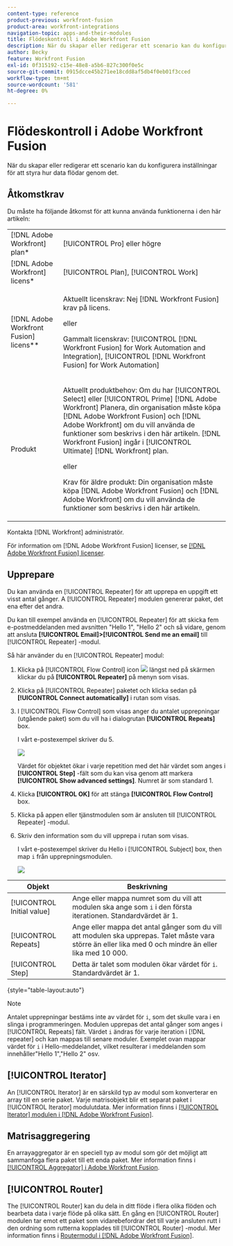 ```yaml
---
content-type: reference
product-previous: workfront-fusion
product-area: workfront-integrations
navigation-topic: apps-and-their-modules
title: Flödeskontroll i Adobe Workfront Fusion
description: När du skapar eller redigerar ett scenario kan du konfigurera inställningar för att styra hur data flödar genom det.
author: Becky
feature: Workfront Fusion
exl-id: 0f315192-c15e-48e8-a5b6-827c300f0e5c
source-git-commit: 0915dcce45b271ee18cdd8af5db4f0eb01f3cced
workflow-type: tm+mt
source-wordcount: '581'
ht-degree: 0%

---
```


# Flödeskontroll i Adobe Workfront Fusion

När du skapar eller redigerar ett scenario kan du konfigurera inställningar för att styra hur data flödar genom det.

## Åtkomstkrav

Du måste ha följande åtkomst för att kunna använda funktionerna i den här artikeln:

<table style="table-layout:auto"> 
 <col> 
 <col> 
 <tbody> 
  <tr> 
   <td role="rowheader">[!DNL Adobe Workfront] plan*</td>
  <td> <p>[!UICONTROL Pro] eller högre</p> </td>
  </tr> 
  <tr data-mc-conditions=""> 
   <td role="rowheader">[!DNL Adobe Workfront] licens*</td>
   <td> <p>[!UICONTROL Plan], [!UICONTROL Work]</p> </td> 
  </tr> 
  <tr> 
   <td role="rowheader">[!DNL Adobe Workfront Fusion] licens**</td> 
   <td>
   <p>Aktuellt licenskrav: Nej [!DNL Workfront Fusion] krav på licens.</p>
   <p>eller</p>
   <p>Gammalt licenskrav: [!UICONTROL [!DNL Workfront Fusion] for Work Automation and Integration],  [!UICONTROL [!DNL Workfront Fusion] for Work Automation]</p>
   </td> 
  </tr> 
  <tr> 
   <td role="rowheader">Produkt</td> 
   <td>
   <p>Aktuellt produktbehov: Om du har [!UICONTROL Select] eller [!UICONTROL Prime] [!DNL Adobe Workfront] Planera, din organisation måste köpa [!DNL Adobe Workfront Fusion] och [!DNL Adobe Workfront] om du vill använda de funktioner som beskrivs i den här artikeln. [!DNL Workfront Fusion] ingår i [!UICONTROL Ultimate] [!DNL Workfront] plan.</p>
   <p>eller</p>
   <p>Krav för äldre produkt: Din organisation måste köpa [!DNL Adobe Workfront Fusion] och [!DNL Adobe Workfront] om du vill använda de funktioner som beskrivs i den här artikeln.</p>
   </td> 
  </tr> 
 </tbody> 
</table>

Kontakta [!DNL Workfront] administratör.

För information om [!DNL Adobe Workfront Fusion] licenser, se [[!DNL Adobe Workfront Fusion] licenser](../../workfront-fusion/get-started/license-automation-vs-integration.md).

## Upprepare

Du kan använda en [!UICONTROL Repeater] för att upprepa en uppgift ett visst antal gånger. A [!UICONTROL Repeater] modulen genererar paket, det ena efter det andra.

Du kan till exempel använda en [!UICONTROL Repeater] för att skicka fem e-postmeddelanden med avsnitten &quot;Hello 1&quot;, &quot;Hello 2&quot; och så vidare, genom att ansluta **[!UICONTROL Email]>[!UICONTROL Send me an email]** till [!UICONTROL Repeater] -modul.

Så här använder du en [!UICONTROL Repeater] modul:

1. Klicka på [!UICONTROL Flow Control] icon ![](assets/flow-control-icon.gif) längst ned på skärmen klickar du på **[!UICONTROL Repeater]** på menyn som visas.
1. Klicka på [!UICONTROL Repeater] paketet och klicka sedan på **[!UICONTROL Connect automatically]** i rutan som visas.
1. I [!UICONTROL Flow Control] som visas anger du antalet upprepningar (utgående paket) som du vill ha i dialogrutan **[!UICONTROL Repeats]** box.

   I vårt e-postexempel skriver du 5.

   ![](assets/repeater-2-350x207.png)

   Värdet för objektet ökar i varje repetition med det här värdet som anges i **[!UICONTROL Step]** -fält som du kan visa genom att markera **[!UICONTROL Show advanced settings]**. Numret är som standard 1.

1. Klicka **[!UICONTROL OK]** för att stänga **[!UICONTROL Flow Control]** box.

1. Klicka på appen eller tjänstmodulen som är ansluten till [!UICONTROL Repeater] -modul.
1. Skriv den information som du vill upprepa i rutan som visas.

   I vårt e-postexempel skriver du Hello i [!UICONTROL Subject] box, then map `i` från upprepningsmodulen.

   ![](assets/repeater-3-350x207.png)

| Objekt | Beskrivning |
|---|---|
| [!UICONTROL Initial value] | Ange eller mappa numret som du vill att modulen ska ange som `i` i den första iterationen. Standardvärdet är 1. |
| [!UICONTROL Repeats] | Ange eller mappa det antal gånger som du vill att modulen ska upprepas. Talet måste vara större än eller lika med 0 och mindre än eller lika med 10 000. |
| [!UICONTROL Step] | Detta är talet som modulen ökar värdet för `i`. Standardvärdet är 1. |

{style="table-layout:auto"}

>[!NOTE]
>
>Antalet upprepningar bestäms inte av värdet för `i`, som det skulle vara i en slinga i programmeringen. Modulen upprepas det antal gånger som anges i [!UICONTROL Repeats] fält. Värdet `i` ändras för varje iteration i [!DNL repeater] och kan mappas till senare moduler. Exemplet ovan mappar värdet för `i` i Hello-meddelandet, vilket resulterar i meddelanden som innehåller&quot;Hello 1&quot;,&quot;Hello 2&quot; osv.

## [!UICONTROL Iterator]

An [!UICONTROL Iterator] är en särskild typ av modul som konverterar en array till en serie paket. Varje matrisobjekt blir ett separat paket i [!UICONTROL Iterator] modulutdata. Mer information finns i [[!UICONTROL Iterator] modulen i [!DNL Adobe Workfront Fusion]](../../workfront-fusion/modules/iterator-module.md).

## Matrisaggregering

En arrayaggregator är en speciell typ av modul som gör det möjligt att sammanfoga flera paket till ett enda paket. Mer information finns i [[!UICONTROL Aggregator] i Adobe Workfront Fusion](../../workfront-fusion/modules/aggregator-module.md).

## [!UICONTROL Router]

The [!UICONTROL Router] kan du dela in ditt flöde i flera olika flöden och bearbeta data i varje flöde på olika sätt. En gång en [!UICONTROL Router] modulen tar emot ett paket som vidarebefordrar det till varje ansluten rutt i den ordning som rutterna kopplades till [!UICONTROL Router] -modul. Mer information finns i [Routermodul i [!DNL Adobe Workfront Fusion]](../../workfront-fusion/modules/router-module.md).

<!--
<div data-mc-conditions="QuicksilverOrClassic.Draft mode">
<h2>Directives</h2>
<p>The error handling directives allow you to control how your scenario reacts to errors. For more information, see <a href="../../workfront-fusion/errors/advanced-error-handling.md" class="MCXref xref">Advanced error handling in Adobe Workfront Fusion</a> and <a href="../../workfront-fusion/errors/directives-for-error-handling.md" class="MCXref xref">Directives for error handling in Adobe Workfront Fusion</a>.</p>
</div>
-->
